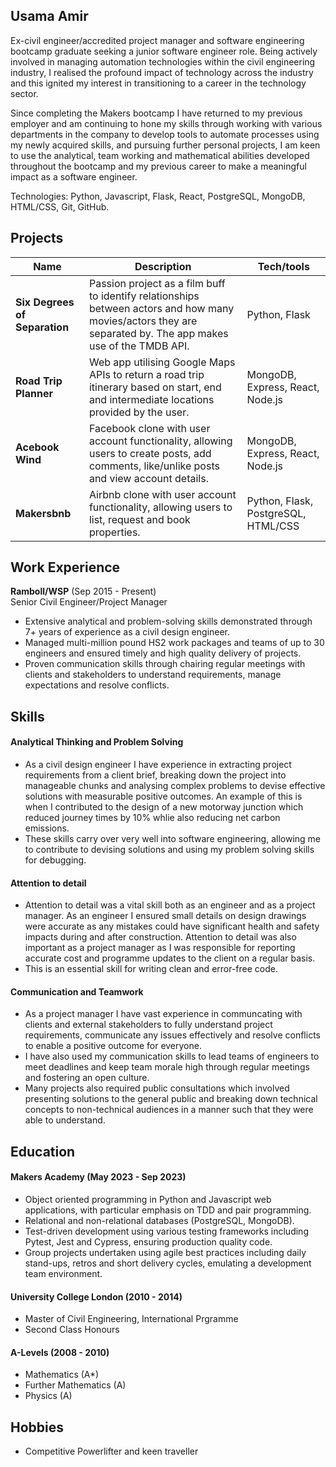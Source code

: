## Usama Amir

Ex-civil engineer/accredited project manager and software engineering bootcamp graduate seeking a junior software engineer role. Being actively involved in managing automation technologies within the civil engineering industry, I realised the profound impact of technology across the industry and this ignited my interest in transitioning to a career in the technology sector.

Since completing the Makers bootcamp I have returned to my previous employer and am continuing to hone my skills through working with various departments in the company to develop tools to automate processes using my newly acquired skills, and pursuing further personal projects, I am keen to use the analytical, team working and mathematical abilities developed throughout the bootcamp and my previous career to make a meaningful impact as a software engineer.

Technologies: Python, Javascript, Flask, React, PostgreSQL, MongoDB, HTML/CSS, Git, GitHub.




## Projects

| Name                         | Description       | Tech/tools        |
| ---------------------------- | ----------------- | ----------------- |
| **Six Degrees of Separation**            | Passion project as a film buff to identify relationships between actors and how many movies/actors they are separated by. The app makes use of the TMDB API. | Python, Flask |
| **Road Trip Planner**            | Web app utilising Google Maps APIs to return a road trip itinerary based on start, end and intermediate locations provided by the user. | MongoDB, Express, React, Node.js |
| **Acebook Wind**            | Facebook clone with user account functionality, allowing users to create posts, add comments, like/unlike posts  and view account details. | MongoDB, Express, React, Node.js |
| **Makersbnb**            | Airbnb clone with user account functionality, allowing users to list, request and book properties. | Python, Flask, PostgreSQL, HTML/CSS |




                                                                                       
## Work Experience

**Ramboll/WSP** (Sep 2015 - Present)  
Senior Civil Engineer/Project Manager

- Extensive analytical and problem-solving skills demonstrated through 7+ years of experience as a civil design engineer.
- Managed multi-million pound HS2 work packages and teams of up to 30 engineers and ensured timely and high quality delivery of projects.
- Proven communication skills through chairing regular meetings with clients and stakeholders to understand requirements, manage expectations and resolve conflicts.




## Skills

#### Analytical Thinking and Problem Solving
- As a civil design engineer I have experience in extracting project requirements from a client brief, breaking down the project into manageable chunks and analysing complex problems to devise effective solutions with measurable positive outcomes. An example of this is when I contributed to the design of a new motorway junction which reduced journey times by 10% whlie also reducing net carbon emissions.
- These skills carry over very well into software engineering, allowing me to contribute to devising solutions and using my problem solving skills for debugging.


#### Attention to detail
- Attention to detail was a vital skill both as an engineer and as a project manager. As an engineer I ensured small details on design drawings were accurate as any mistakes could have significant health and safety impacts during and after construction. Attention to detail was also important as a project manager as I was responsible for reporting accurate cost and programme updates to the client on a regular basis.
- This is an essential skill for writing clean and error-free code.


#### Communication and Teamwork
- As a project manager I have vast experience in communcating with clients and external stakeholders to fully understand project requirements, communicate any issues effectively and resolve conflicts to enable a positive outcome for everyone.
- I have also used my communication skills to lead teams of engineers to meet deadlines and keep team morale high through regular meetings and fostering an open culture.
- Many projects also required public consultations which involved presenting solutions to the general public and breaking down technical concepts to non-technical audiences in a manner such that they were able to understand. 


## Education

#### Makers Academy (May 2023 - Sep 2023)

- Object oriented programming in Python and Javascript web applications, with particular emphasis on TDD and pair programming.
- Relational and non-relational databases (PostgreSQL, MongoDB).
- Test-driven development using various testing frameworks including Pytest, Jest and Cypress, ensuring production quality code.
- Group projects undertaken using agile best practices including daily stand-ups, retros and short delivery cycles, emulating a development team environment.

#### University College London (2010 - 2014)

- Master of Civil Engineering, International Prgramme
- Second Class Honours

#### A-Levels (2008 - 2010)

- Mathematics (A*)
- Further Mathematics (A)
- Physics (A)



## Hobbies

- Competitive Powerlifter and keen traveller
